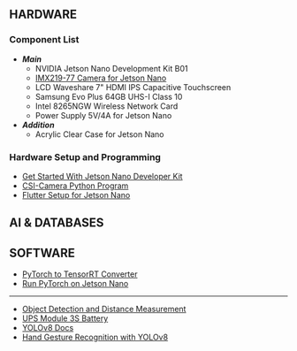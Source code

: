 ## HARDWARE

### Component List
-  **_Main_**
    - NVIDIA Jetson Nano Development Kit B01
    - [IMX219-77 Camera for Jetson Nano](https://www.waveshare.com/wiki/IMX219-77_Camera)
    - LCD Waveshare 7" HDMI IPS Capacitive Touchscreen
    - Samsung Evo Plus 64GB UHS-I Class 10
    - Intel 8265NGW Wireless Network Card
    - Power Supply 5V/4A for Jetson Nano
- **_Addition_**
    - Acrylic Clear Case for Jetson Nano

### Hardware Setup and Programming
-    [Get Started With Jetson Nano Developer Kit](https://developer.nvidia.com/embedded/learn/get-started-jetson-nano-devkit)
-    [CSI-Camera Python Program](https://github.com/JetsonHacksNano/CSI-Camera)
-    [Flutter Setup for Jetson Nano](/Hardware/flutter-jetson.md)


## AI & DATABASES


## SOFTWARE
-    [PyTorch to TensorRT Converter](https://github.com/NVIDIA-AI-IOT/torch2trt)
-    [Run PyTorch on Jetson Nano](https://gilberttanner.com/blog/run-pytorch-models-on-the-jetson-nano-with-tensorrt/)


---

- [Object Detection and Distance Measurement](https://github.com/paul-pias/Object-Detection-and-Distance-Measurement)
- [UPS Module 3S Battery](https://www.waveshare.com/wiki/UPS_Module_3S)
- [YOLOv8 Docs](https://docs.ultralytics.com/)
- [Hand Gesture Recognition with YOLOv8](https://pyimagesearch.com/2023/05/15/hand-gesture-recognition-with-yolov8-on-oak-d-in-near-real-time/)
